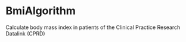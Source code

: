 # BmiAlgorithm
Calculate body mass index in patients of the Clinical Practice Research Datalink (CPRD)
